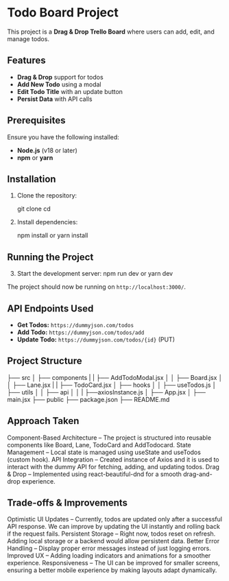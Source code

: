 # Todo Board Project

This project is a **Drag & Drop Trello Board** where users can add, edit, and manage todos.

## Features
- **Drag & Drop** support for todos
- **Add New Todo** using a modal
- **Edit Todo Title** with an update button
- **Persist Data** with API calls

## Prerequisites
Ensure you have the following installed:
- **Node.js** (v18 or later)
- **npm** or **yarn**

## Installation

1. Clone the repository:

   git clone <repo-url>
   cd <project-directory>

2. Install dependencies:

   npm install
   or
   yarn install


## Running the Project

3. Start the development server:
   npm run dev
   or
   yarn dev


The project should now be running on `http://localhost:3000/`.

## API Endpoints Used

- **Get Todos:** `https://dummyjson.com/todos`
- **Add Todo:** `https://dummyjson.com/todos/add`
- **Update Todo:** `https://dummyjson.com/todos/{id}` (PUT)

## Project Structure
├── src
│   ├── components
|   |   ├── AddTodoModal.jsx
│   │   ├── Board.jsx
│   │   ├── Lane.jsx
|   |   ├── TodoCard.jsx
│   ├── hooks
│   │   ├── useTodos.js
│   ├── utils
│   │   ├── api
│   │   |    ├──axiosInstance.js
│   ├── App.jsx
│   ├── main.jsx
├── public
├── package.json
├── README.md


## Approach Taken

Component-Based Architecture – The project is structured into reusable components like  Board, Lane, TodoCard and AddTodocard.
State Management – Local state is managed using useState and useTodos (custom hook).
API Integration – Created instance of Axios and it is used to interact with the dummy API for fetching, adding, and updating todos.
Drag & Drop – Implemented using react-beautiful-dnd for a smooth drag-and-drop experience.


## Trade-offs & Improvements

Optimistic UI Updates – Currently, todos are updated only after a successful API response. We can improve by updating the UI instantly and rolling back if the request fails.
Persistent Storage – Right now, todos reset on refresh. Adding local storage or a backend would allow persistent data.
Better Error Handling – Display proper error messages instead of just logging errors.
Improved UX – Adding loading indicators and animations for a smoother experience.
Responsiveness – The UI can be improved for smaller screens, ensuring a better mobile experience by making layouts adapt dynamically.



